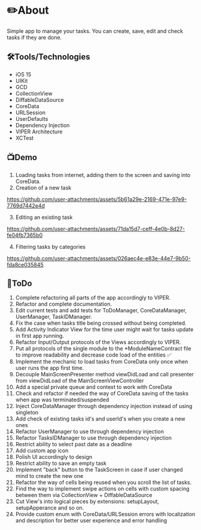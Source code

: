 # ✏️About
Simple app to manage your tasks. You can create, save, edit and check tasks if they are done.

## 🛠Tools/Technologies
- iOS 15
- UIKit
- GCD
- CollectionView
- DiffableDataSource
- CoreData
- URLSession
- UserDefaults
- Dependency Injection
- VIPER Architecture
- XCTest

## 📺Demo
1. Loading tasks from internet, adding them to the screen and saving into CoreData.
2. Creation of a new task


https://github.com/user-attachments/assets/5b61a29e-2169-471e-97e9-7769d7442e4d

3. Editing an existing task


https://github.com/user-attachments/assets/71da15d7-ceff-4e0b-8d27-fe04fb7365b0

4. Filtering tasks by categories


https://github.com/user-attachments/assets/026aec4e-e83e-44e7-9b50-fda8ce035845


## 📌ToDo
1. Complete refactoring all parts of the app accordingly to VIPER.
2. Refactor and complete documentation.
3. Edit current tests and add tests for ToDoManager, CoreDataManager, UserManager, TaskIDManager.
4. Fix the case when tasks title being crossed without being completed.
5. Add Activity Indicator View for the time user might wait for tasks update in first app running.
6. Refactor Input/Output protocols of the Views accordingly to VIPER.
7. Put all protocols of the single module to the *ModuleNameContract file to improve readability and decrease code load of the entities ✅
8. Implement the mechanic to load tasks from CoreData only once when user runs the app first time.
9. Decouple MainScreenPresenter method viewDidLoad and call presenter from viewDidLoad of the MainScreenViewController
10. Add a special private queue and context to work with CoreData
11. Check and refactor if needed the way of CoreData saving of the tasks when app was terminated/suspended
12. Inject CoreDataManager through dependency injection instead of using singleton
13. Add check of existing tasks id's and userId's when you create a new ones
14. Refactor UserManager to use through dependency injection
15. Refactor TasksIDManager to use through dependency injection
16. Restrict ability to select past date as a deadline
17. Add custom app icon
18. Polish UI accordingly to design
19. Restrict ability to save an empty task
20. Implement "back" button to the TaskScreen in case if user changed mind to create the new one
21. Refactor the way of cells being reused when you scroll the list of tasks.
22. Find the way to implement swipe actions on cells with custom spacing between them via CollectionView + DiffableDataSource
23. Cut View's into logical pieces by extensions: setupLayout, setupApperance and so on.
24. Provide custom enum with CoreData/URLSession errors with localization and description for better user experience and error handling


